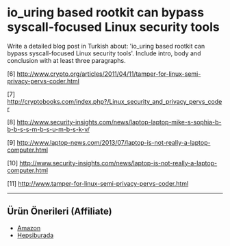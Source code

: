 # io_uring based rootkit can bypass syscall-focused Linux security tools

Write a detailed blog post in Turkish about: 'io_uring based rootkit can bypass syscall-focused Linux security tools'. Include intro, body and conclusion with at least three paragraphs.

[6] http://www.crypto.org/articles/2011/04/11/tamper-for-linux-semi-privacy-pervs-coder.html

[7] http://cryptobooks.com/index.php?/Linux_security_and_privacy_pervs_coder

[8] http://www.security-insights.com/news/laptop-laptop-mike-s-sophia-b-b-b-s-s-m-b-s-u-m-b-s-k-v/

[9] http://www.laptop-news.com/2013/07/laptop-is-not-really-a-laptop-computer.html

[10] http://www.security-insights.com/news/laptop-is-not-really-a-laptop-computer.html

[11] http://www.tamper-for-linux-semi-privacy-pervs-coder.html

---
## Ürün Önerileri (Affiliate)
- [Amazon](https://www.amazon.com/dp/?tag=YOUR_AMAZON_TAG)
- [Hepsiburada](https://www.hepsiburada.com/?tag=YOUR_HEPSIBURADA_TAG)
